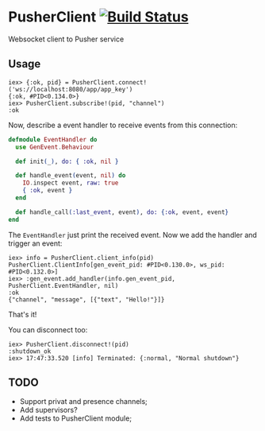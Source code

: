 # PusherClient [![Build Status](https://travis-ci.org/edgurgel/pusher_client.png?branch=master)](https://travis-ci.org/edgurgel/pusher_client)

Websocket client to Pusher service

## Usage

```iex
iex> {:ok, pid} = PusherClient.connect!('ws://localhost:8080/app/app_key')
{:ok, #PID<0.134.0>}
iex> PusherClient.subscribe!(pid, "channel")
:ok
```

Now, describe a event handler to receive events from this connection:

```elixir
defmodule EventHandler do
  use GenEvent.Behaviour

  def init(_), do: { :ok, nil }

  def handle_event(event, nil) do
    IO.inspect event, raw: true
    { :ok, event }
  end

  def handle_call(:last_event, event), do: {:ok, event, event}
end
```

The `EventHandler` just print the received event. Now we add the handler and trigger an event:

```iex
iex> info = PusherClient.client_info(pid)
PusherClient.ClientInfo[gen_event_pid: #PID<0.130.0>, ws_pid: #PID<0.132.0>]
iex> :gen_event.add_handler(info.gen_event_pid, PusherClient.EventHandler, nil)
:ok
{"channel", "message", [{"text", "Hello!"}]}
```

That's it!

You can disconnect too:

```iex
iex> PusherClient.disconnect!(pid)
:shutdown_ok
iex> 17:47:33.520 [info] Terminated: {:normal, "Normal shutdown"}
```

## TODO

* Support privat and presence channels;
* Add supervisors?
* Add tests to PusherClient module;
